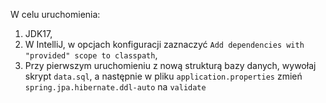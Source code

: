 W celu uruchomienia:

1. JDK17,
2. W IntelliJ, w opcjach konfiguracji zaznaczyć `Add dependencies with "provided" scope to classpath`,
3. Przy pierwszym uruchomieniu z nową strukturą bazy danych, wywołaj skrypt `data.sql`, a następnie w pliku `application.properties` zmień `spring.jpa.hibernate.ddl-auto`
   na `validate`
